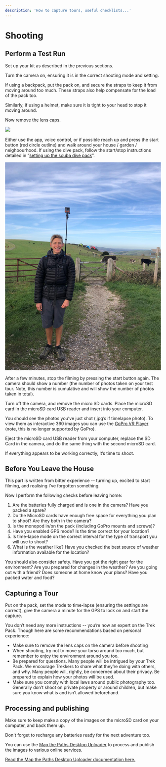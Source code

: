 ```yaml
---
description: 'How to capture tours, useful checklists...'
---
```


# Shooting

## Perform a Test Run

Set up your kit as described in the previous sections.

Turn the camera on, ensuring it is in the correct shooting mode and setting.

If using a backpack, put the pack on, and secure the straps to keep it from moving around too much. These straps also help compensate for the load of the pack too.

Similarly, if using a helmet, make sure it is tight to your head to stop it moving around.

Now remove the lens caps.

![](https://lh4.googleusercontent.com/ABhAYN0NQDaaZ_C4VVSoqx4xPDwE1DsCzu3FOy0tAoTCCeB1Wi21EtVUEONg8x9CfEozhlaNJvUHPyxqTT_MzD2FY_Pepi5lTZ1mDOIxi45AjUr1-nKfKGMB0HKOj-xbQQZcQjEw)

Either use the app, voice control, or if possible reach up and press the start button \(red circle outline\) and walk around your house / garden / neighbourhood. If using the dive pack, follow the start/stop instructions detailed in “[setting up the scuba dive pack](kit-setup.md#setting-up-the-scuba-dive-pack)”.

![](../../.gitbook/assets/img-20191027-wa0001.jpg)

After a few minutes, stop the filming by pressing the start button again. The camera should show a number \(the number of photos taken on your test tour. Note, this number is cumulative and will show the number of photos taken in total\).

Turn off the camera, and remove the micro SD cards. Place the microSD card in the microSD card USB reader and insert into your computer.

You should see the photos you’ve just shot \(.jpg’s if timelapse photo\). To view them as interactive 360 images you can use the [GoPro VR Player](https://www.techadvisor.co.uk/download/audio-video-photo/gopro-vr-player-305-3330891/) \(note, this is no longer supported by GoPro\).

Eject the microSD card USB reader from your computer, replace the SD Card in the camera, and do the same thing with the second microSD card.

If everything appears to be working correctly, it’s time to shoot.

## Before You Leave the House

This part is written from bitter experience -- turning up, excited to start filming, and realising I’ve forgotten something.

Now I perform the following checks before leaving home:

1. Are the batteries fully charged and is one in the camera? Have you packed a spare?
2. Do the MicroSD cards have enough free space for everything you plan to shoot? Are they both in the camera?
3. Is the monopod in/on the pack \(including GoPro mounts and screws\)?
4. Have you enabled GPS mode? Is the time correct for your location?
5. Is time-lapse mode on the correct interval for the type of transport you will use to shoot?
6. What is the weather like? Have you checked the best source of weather information available for the location?

You should also consider safety. Have you got the right gear for the environment? Are you prepared for changes in the weather? Are you going out with a friend? Does someone at home know your plans? Have you packed water and food?

## Capturing a Tour

Put on the pack, set the mode to time-lapse \(ensuring the settings are correct\), give the camera a minute for the GPS to lock on and start the capture.

You don’t need any more instructions -- you’re now an expert on the Trek Pack. Though here are some recommendations based on personal experience:

* Make sure to remove the lens caps on the camera before shooting
* When shooting, try not to move your torso around too much, but remember to enjoy the environment around you too.
* Be prepared for questions. Many people will be intrigued by your Trek Pack. We encourage Trekkers to share what they’re doing with others, and why. Many people will, rightly, be concerned about their privacy. Be prepared to explain how your photos will be used.
* Make sure you comply with local laws around public photography too. Generally don’t shoot on private property or around children, but make sure you know what is and isn’t allowed beforehand.

## Processing and publishing

Make sure to keep make a copy of the images on the microSD card on your computer, and back them up.

Don't forget to recharge any batteries ready for the next adventure too.

You can use the [Map the Paths Desktop Uploader](http://www.mapthepaths.com/uploader) to process and publish the images to various online services.

[Read the Map the Paths Desktop Uploader documentation here.](../../mtp-desktop-uploader/overview.md)

